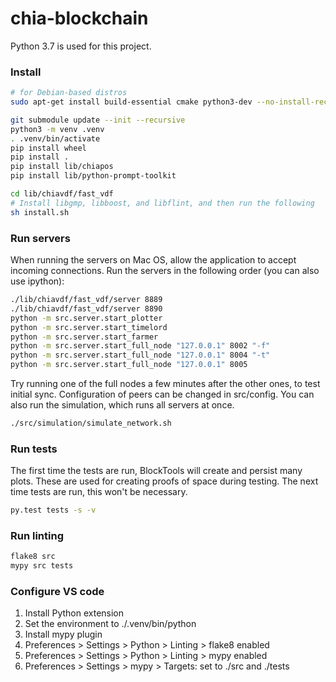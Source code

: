 # chia-blockchain
Python 3.7 is used for this project.

### Install

```bash
# for Debian-based distros
sudo apt-get install build-essential cmake python3-dev --no-install-recommends

git submodule update --init --recursive
python3 -m venv .venv
. .venv/bin/activate
pip install wheel
pip install .
pip install lib/chiapos
pip install lib/python-prompt-toolkit

cd lib/chiavdf/fast_vdf
# Install libgmp, libboost, and libflint, and then run the following
sh install.sh
```

### Run servers
When running the servers on Mac OS, allow the application to accept incoming connections.
Run the servers in the following order (you can also use ipython):
```bash
./lib/chiavdf/fast_vdf/server 8889
./lib/chiavdf/fast_vdf/server 8890
python -m src.server.start_plotter
python -m src.server.start_timelord
python -m src.server.start_farmer
python -m src.server.start_full_node "127.0.0.1" 8002 "-f"
python -m src.server.start_full_node "127.0.0.1" 8004 "-t"
python -m src.server.start_full_node "127.0.0.1" 8005

```
Try running one of the full nodes a few minutes after the other ones, to test initial sync.
Configuration of peers can be changed in src/config.
You can also run the simulation, which runs all servers at once.

```bash
./src/simulation/simulate_network.sh
```


### Run tests
The first time the tests are run, BlockTools will create and persist many plots. These are used for creating
proofs of space during testing. The next time tests are run, this won't be necessary.
```bash
py.test tests -s -v
```

### Run linting
```bash
flake8 src
mypy src tests
```

### Configure VS code
1. Install Python extension
2. Set the environment to ./.venv/bin/python
3. Install mypy plugin
4. Preferences > Settings > Python > Linting > flake8 enabled
5. Preferences > Settings > Python > Linting > mypy enabled
6. Preferences > Settings > mypy > Targets: set to ./src and ./tests
